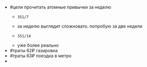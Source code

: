 - #цели прочитать атомные привычки за неделю
	- ```calc
	  351/7
	  ```
	- за неделю выглядит сложновато. попробую за две недели
	- ```calc
	  351/14
	  ```
	- уже более реально
- #траты 62₽ газировка
- #траты 63₽ поездка в метро
-